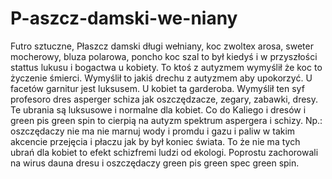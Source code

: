 # P-aszcz-damski-we-niany
Futro sztuczne, Płaszcz damski długi wełniany, koc zwoltex arosa, sweter mocherowy, bluza polarowa, poncho koc szal to był kiedyś i w przyszłości stattus lukusu i bogactwa u kobiety. To ktoś z autyzmem wymyślił że koc to życzenie śmierci. 
Wymyślił to jakiś drechu z autyzmem aby upokorzyć. 
U facetów garnitur jest luksusem. U kobiet ta garderoba. 
Wymyślił ten syf profesoro dres asperger schiza jak oszczędzacze, zegary, zabawki, dresy. 
Te ubrania są luksusowe i normalne dla kobiet.
Co do Kaliego i dresów i green pis green spin to cierpią na autyzm spektrum aspergera i schizy. Np.: oszczędaczy nie ma nie marnuj wody i promdu i gazu i paliw w takim akcencie przejęcia i płaczu jak by był koniec świata. To że nie ma tych ubrań dla kobiet to efekt schizfremi ludzi od ekologi. 
Poprostu zachorowali na wirus dauna dresu i oszczędaczy green pis green spec green spin. 
